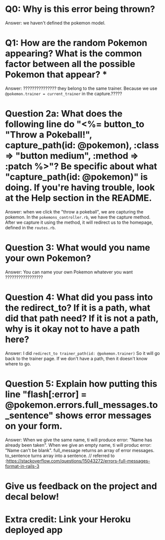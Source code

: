 # Q0: Why is this error being thrown?
Answer: we haven't defined the pokemon model.

# Q1: How are the random Pokemon appearing? What is the common factor between all the possible Pokemon that appear? * 
Answer: ??????????????? they belong to the same trainer.  Because we use `@pokemon.trainer = current_trainer` in the capture.?????

# Question 2a: What does the following line do "<%= button_to "Throw a Pokeball!", capture_path(id: @pokemon), :class => "button medium", :method => :patch %>"? Be specific about what "capture_path(id: @pokemon)" is doing. If you're having trouble, look at the Help section in the README.
Answer: when we click the "throw a pokeball", we are capturing the pokemon. In the `pokemons_controller.rb`, we have the capture method. After we capture it using the method, it will redirect us to the homepage, defined in the `routes.rb`. 

# Question 3: What would you name your own Pokemon?
Answer: You can name your own Pokemon whatever you want ?????????????????

# Question 4: What did you pass into the redirect_to? If it is a path, what did that path need? If it is not a path, why is it okay not to have a path here?
Answer: I did `redirect_to trainer_path(id: @pokemon.trainer)` So it will go back to the trainer page. If we don't have a path, then it doesn't know where to go.

# Question 5: Explain how putting this line "flash[:error] = @pokemon.errors.full_messages.to_sentence" shows error messages on your form.
Answer: When we give the same name, ti will produce error: "Name has already been taken".
When we give an empty name, ti will produc error: "Name can't be blank".
full_message returns an array of error messages. to_sentence turns array into a sentence.
// referred to :https://stackoverflow.com/questions/15043272/errors-full-messages-format-in-rails-3


# Give us feedback on the project and decal below!


# Extra credit: Link your Heroku deployed app
